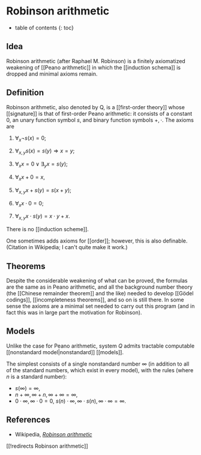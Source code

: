 
# Robinson arithmetic
* table of contents
{: toc}

## Idea

Robinson arithmetic (after Raphael M. Robinson) is a finitely axiomatized weakening of [[Peano arithmetic]] in which the [[induction schema]] is dropped and minimal axioms remain. 


## Definition 

Robinson arithmetic, also denoted by Q, is a [[first-order theory]] whose [[signature]] is that of first-order Peano arithmetic: it consists of a constant $0$, an unary function symbol $s$, and binary function symbols $+, \cdot$. The axioms are 

1. $\forall_x \neg s(x) = 0$; 

2. $\forall_{x, y} s(x) = s(y) \Rightarrow x = y$; 

3. $\forall_x x = 0 \vee \exists_y x = s(y)$; 

4. $\forall_x x + 0 = x$, 

5. $\forall_{x, y} x + s(y) = s(x+y)$; 

6. $\forall_x x \cdot 0 = 0$; 

7. $\forall_{x, y} x \cdot s(y) = x \cdot y + x$. 

There is no [[induction scheme]].

One sometimes adds axioms for [[order]]; however, this is also definable.  (Citation in Wikipedia; I can\'t quite make it work.)


## Theorems

Despite the considerable weakening of what can be proved, the formulas are the same as in Peano arithmetic, and all the background number theory (the [[Chinese remainder theorem]] and the like) needed to develop [[Gödel codings]], [[incompleteness theorems]], and so on is still there. In some sense the axioms are a minimal set needed to carry out this program (and in fact this was in large part the motivation for Robinson).


## Models

Unlike the case for Peano arithmetic, system $Q$ admits tractable computable [[nonstandard model|nonstandard]] [[models]].

The simplest consists of a single nonstandard number $\infty$ (in addition to all of the standard numbers, which exist in every model), with the rules (where $n$ is a standard number):

* $s(\infty) = \infty$,
* $n + \infty, \infty + n, \infty + \infty = \infty$,
* $0 \cdot \infty, \infty \cdot 0 = 0$, $s(n) \cdot \infty, \infty \cdot s(n), \infty \cdot \infty = \infty$.


## References

* Wikipedia, _[Robinson arithmetic](http://en.wikipedia.org/wiki/Robinson_arithmetic)_


[[!redirects Robinson arithmetic]]
